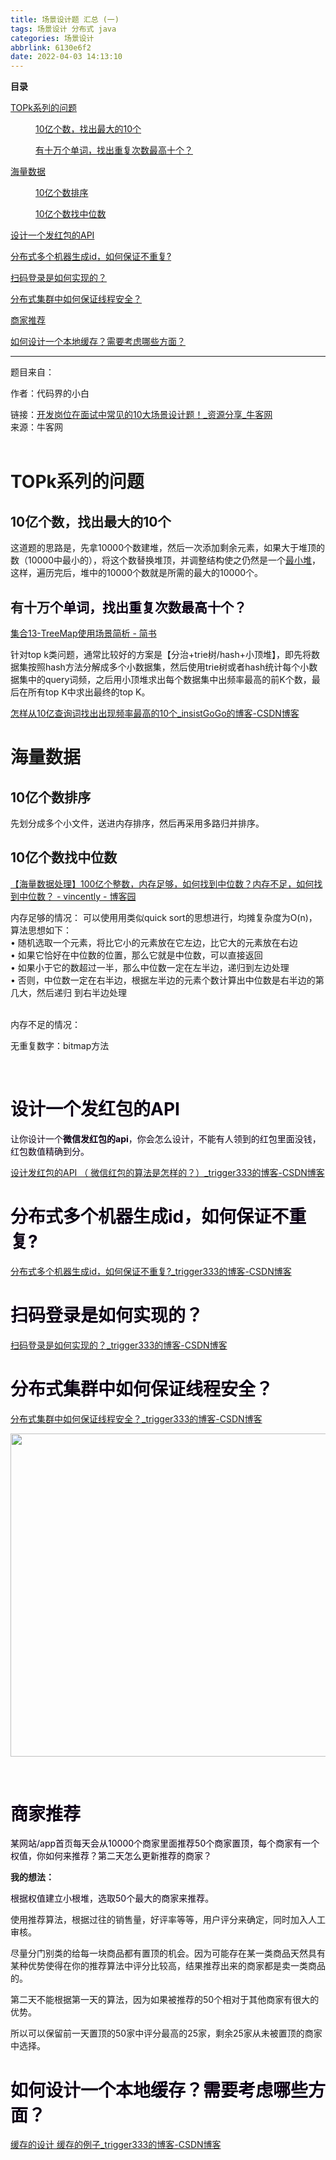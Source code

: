 ```yaml
---
title: 场景设计题 汇总 (一)
tags: 场景设计 分布式 java
categories: 场景设计
abbrlink: 6130e6f2
date: 2022-04-03 14:13:10
---
```


<!--more-->

<p id="main-toc"><strong>目录</strong></p>

<p id="%E5%85%B8%E5%9E%8BTOPk%E7%B3%BB%E5%88%97%E7%9A%84%E9%97%AE%E9%A2%98%EF%BC%9A10%E4%BA%BF%E4%B8%AA%E6%95%B0%EF%BC%8C%E6%89%BE%E5%87%BA%E6%9C%80%E5%A4%A7%E7%9A%8410%E4%B8%AA%E3%80%82(10%E4%B8%87%E4%B8%AA%E6%95%B0%EF%BC%8C%E8%BE%93%E5%87%BA%E4%BB%8E%E5%B0%8F%E5%88%B0%E5%A4%A7%EF%BC%9F%E6%9C%89%E5%8D%81%E4%B8%87%E4%B8%AA%E5%8D%95%E8%AF%8D%EF%BC%8C%E6%89%BE%E5%87%BA%E9%87%8D%E5%A4%8D%E6%AC%A1%E6%95%B0%E6%9C%80%E9%AB%98%E5%8D%81%E4%B8%AA%EF%BC%9F)-toc" style="margin-left:0px;"><a href="#%E5%85%B8%E5%9E%8BTOPk%E7%B3%BB%E5%88%97%E7%9A%84%E9%97%AE%E9%A2%98%EF%BC%9A10%E4%BA%BF%E4%B8%AA%E6%95%B0%EF%BC%8C%E6%89%BE%E5%87%BA%E6%9C%80%E5%A4%A7%E7%9A%8410%E4%B8%AA%E3%80%82(10%E4%B8%87%E4%B8%AA%E6%95%B0%EF%BC%8C%E8%BE%93%E5%87%BA%E4%BB%8E%E5%B0%8F%E5%88%B0%E5%A4%A7%EF%BC%9F%E6%9C%89%E5%8D%81%E4%B8%87%E4%B8%AA%E5%8D%95%E8%AF%8D%EF%BC%8C%E6%89%BE%E5%87%BA%E9%87%8D%E5%A4%8D%E6%AC%A1%E6%95%B0%E6%9C%80%E9%AB%98%E5%8D%81%E4%B8%AA%EF%BC%9F)">TOPk系列的问题</a></p>

<p id="10%E4%BA%BF%E4%B8%AA%E6%95%B0%EF%BC%8C%E6%89%BE%E5%87%BA%E6%9C%80%E5%A4%A7%E7%9A%8410%E4%B8%AA-toc" style="margin-left:40px;"><a href="#10%E4%BA%BF%E4%B8%AA%E6%95%B0%EF%BC%8C%E6%89%BE%E5%87%BA%E6%9C%80%E5%A4%A7%E7%9A%8410%E4%B8%AA">10亿个数，找出最大的10个</a></p>

<p id="%E6%9C%89%E5%8D%81%E4%B8%87%E4%B8%AA%E5%8D%95%E8%AF%8D%EF%BC%8C%E6%89%BE%E5%87%BA%E9%87%8D%E5%A4%8D%E6%AC%A1%E6%95%B0%E6%9C%80%E9%AB%98%E5%8D%81%E4%B8%AA%EF%BC%9F-toc" style="margin-left:40px;"><a href="#%E6%9C%89%E5%8D%81%E4%B8%87%E4%B8%AA%E5%8D%95%E8%AF%8D%EF%BC%8C%E6%89%BE%E5%87%BA%E9%87%8D%E5%A4%8D%E6%AC%A1%E6%95%B0%E6%9C%80%E9%AB%98%E5%8D%81%E4%B8%AA%EF%BC%9F">有十万个单词，找出重复次数最高十个？</a></p>

<p id="%E6%B5%B7%E9%87%8F%E6%95%B0%E6%8D%AE-toc" style="margin-left:0px;"><a href="#%E6%B5%B7%E9%87%8F%E6%95%B0%E6%8D%AE">海量数据</a></p>

<p id="10%E4%B8%87%E4%B8%AA%E6%95%B0%EF%BC%8C%E8%BE%93%E5%87%BA%E4%BB%8E%E5%B0%8F%E5%88%B0%E5%A4%A7-toc" style="margin-left:40px;"><a href="#10%E4%B8%87%E4%B8%AA%E6%95%B0%EF%BC%8C%E8%BE%93%E5%87%BA%E4%BB%8E%E5%B0%8F%E5%88%B0%E5%A4%A7">10亿个数排序</a></p>

<p id="%E6%89%BE%E4%B8%AD%E4%BD%8D%E6%95%B0-toc" style="margin-left:40px;"><a href="#%E6%89%BE%E4%B8%AD%E4%BD%8D%E6%95%B0">10亿个数找中位数</a></p>

<p id="%E8%AE%A9%E4%BD%A0%E8%AE%BE%E8%AE%A1%E4%B8%80%E4%B8%AA%E5%BE%AE%E4%BF%A1%E5%8F%91%E7%BA%A2%E5%8C%85%E7%9A%84api%EF%BC%8C%E4%BD%A0%E4%BC%9A%E6%80%8E%E4%B9%88%E8%AE%BE%E8%AE%A1%EF%BC%8C%E4%B8%8D%E8%83%BD%E6%9C%89%E4%BA%BA%E9%A2%86%E5%88%B0%E7%9A%84%E7%BA%A2%E5%8C%85%E9%87%8C%E9%9D%A2%E6%B2%A1%E9%92%B1%EF%BC%8C%E7%BA%A2%E5%8C%85%E6%95%B0%E5%80%BC%E7%B2%BE%E7%A1%AE%E5%88%B0%E5%88%86%E3%80%82-toc" style="margin-left:0px;"><a href="#%E8%AE%A9%E4%BD%A0%E8%AE%BE%E8%AE%A1%E4%B8%80%E4%B8%AA%E5%BE%AE%E4%BF%A1%E5%8F%91%E7%BA%A2%E5%8C%85%E7%9A%84api%EF%BC%8C%E4%BD%A0%E4%BC%9A%E6%80%8E%E4%B9%88%E8%AE%BE%E8%AE%A1%EF%BC%8C%E4%B8%8D%E8%83%BD%E6%9C%89%E4%BA%BA%E9%A2%86%E5%88%B0%E7%9A%84%E7%BA%A2%E5%8C%85%E9%87%8C%E9%9D%A2%E6%B2%A1%E9%92%B1%EF%BC%8C%E7%BA%A2%E5%8C%85%E6%95%B0%E5%80%BC%E7%B2%BE%E7%A1%AE%E5%88%B0%E5%88%86%E3%80%82">设计一个发红包的API</a></p>

<p id="%E5%88%86%E5%B8%83%E5%BC%8F%E5%A4%9A%E4%B8%AA%E6%9C%BA%E5%99%A8%E7%94%9F%E6%88%90id%EF%BC%8C%E5%A6%82%E4%BD%95%E4%BF%9D%E8%AF%81%E4%B8%8D%E9%87%8D%E5%A4%8D%3F-toc" style="margin-left:0px;"><a href="#%E5%88%86%E5%B8%83%E5%BC%8F%E5%A4%9A%E4%B8%AA%E6%9C%BA%E5%99%A8%E7%94%9F%E6%88%90id%EF%BC%8C%E5%A6%82%E4%BD%95%E4%BF%9D%E8%AF%81%E4%B8%8D%E9%87%8D%E5%A4%8D%3F">分布式多个机器生成id，如何保证不重复?</a></p>

<p id="%E6%89%AB%E7%A0%81%E7%99%BB%E5%BD%95%E6%98%AF%E5%A6%82%E4%BD%95%E5%AE%9E%E7%8E%B0%E7%9A%84%EF%BC%9F-toc" style="margin-left:0px;"><a href="#%E6%89%AB%E7%A0%81%E7%99%BB%E5%BD%95%E6%98%AF%E5%A6%82%E4%BD%95%E5%AE%9E%E7%8E%B0%E7%9A%84%EF%BC%9F">扫码登录是如何实现的？</a></p>

<p id="%E5%88%86%E5%B8%83%E5%BC%8F%E9%9B%86%E7%BE%A4%E4%B8%AD%E5%A6%82%E4%BD%95%E4%BF%9D%E8%AF%81%E7%BA%BF%E7%A8%8B%E5%AE%89%E5%85%A8%EF%BC%9F-toc" style="margin-left:0px;"><a href="#%E5%88%86%E5%B8%83%E5%BC%8F%E9%9B%86%E7%BE%A4%E4%B8%AD%E5%A6%82%E4%BD%95%E4%BF%9D%E8%AF%81%E7%BA%BF%E7%A8%8B%E5%AE%89%E5%85%A8%EF%BC%9F">分布式集群中如何保证线程安全？</a></p>

<p id="%E6%9F%90%E7%BD%91%E7%AB%99%2Fapp%E9%A6%96%E9%A1%B5%E6%AF%8F%E5%A4%A9%E4%BC%9A%E4%BB%8E10000%E4%B8%AA%E5%95%86%E5%AE%B6%E9%87%8C%E9%9D%A2%E6%8E%A8%E8%8D%9050%E4%B8%AA%E5%95%86%E5%AE%B6%E7%BD%AE%E9%A1%B6%EF%BC%8C%E6%AF%8F%E4%B8%AA%E5%95%86%E5%AE%B6%E6%9C%89%E4%B8%80%E4%B8%AA%E6%9D%83%E5%80%BC%EF%BC%8C%E4%BD%A0%E5%A6%82%E4%BD%95%E6%9D%A5%E6%8E%A8%E8%8D%90%EF%BC%9F%E7%AC%AC%E4%BA%8C%E5%A4%A9%E6%80%8E%E4%B9%88%E6%9B%B4%E6%96%B0%E6%8E%A8%E8%8D%90%E7%9A%84%E5%95%86%E5%AE%B6%EF%BC%9F-toc" style="margin-left:0px;"><a href="#%E6%9F%90%E7%BD%91%E7%AB%99%2Fapp%E9%A6%96%E9%A1%B5%E6%AF%8F%E5%A4%A9%E4%BC%9A%E4%BB%8E10000%E4%B8%AA%E5%95%86%E5%AE%B6%E9%87%8C%E9%9D%A2%E6%8E%A8%E8%8D%9050%E4%B8%AA%E5%95%86%E5%AE%B6%E7%BD%AE%E9%A1%B6%EF%BC%8C%E6%AF%8F%E4%B8%AA%E5%95%86%E5%AE%B6%E6%9C%89%E4%B8%80%E4%B8%AA%E6%9D%83%E5%80%BC%EF%BC%8C%E4%BD%A0%E5%A6%82%E4%BD%95%E6%9D%A5%E6%8E%A8%E8%8D%90%EF%BC%9F%E7%AC%AC%E4%BA%8C%E5%A4%A9%E6%80%8E%E4%B9%88%E6%9B%B4%E6%96%B0%E6%8E%A8%E8%8D%90%E7%9A%84%E5%95%86%E5%AE%B6%EF%BC%9F">商家推荐</a></p>

<p id="%E5%A6%82%E4%BD%95%E8%AE%BE%E8%AE%A1%E4%B8%80%E4%B8%AA%E6%9C%AC%E5%9C%B0%E7%BC%93%E5%AD%98%EF%BC%9F%E9%9C%80%E8%A6%81%E8%80%83%E8%99%91%E5%93%AA%E4%BA%9B%E6%96%B9%E9%9D%A2%EF%BC%9F-toc" style="margin-left:0px;"><a href="#%E5%A6%82%E4%BD%95%E8%AE%BE%E8%AE%A1%E4%B8%80%E4%B8%AA%E6%9C%AC%E5%9C%B0%E7%BC%93%E5%AD%98%EF%BC%9F%E9%9C%80%E8%A6%81%E8%80%83%E8%99%91%E5%93%AA%E4%BA%9B%E6%96%B9%E9%9D%A2%EF%BC%9F">如何设计一个本地缓存？需要考虑哪些方面？</a></p>

<hr id="hr-toc" /><p></p>

<p>题目来自：</p>

<p>作者：代码界的小白</p>

<p>链接：<a data-link-icon="https://csdnimg.cn/release/blog_editor_html/release2.0.8/ckeditor/plugins/CsdnLink/icons/icon-default.png?t=M276" data-link-title="开发岗位在面试中常见的10大场景设计题！_资源分享_牛客网" href="https://www.nowcoder.com/discuss/871280?type=all&amp;order=recall&amp;pos=&amp;page=0&amp;ncTraceId=&amp;channel=-1&amp;source_id=search_all_nctrack" title="开发岗位在面试中常见的10大场景设计题！_资源分享_牛客网">开发岗位在面试中常见的10大场景设计题！_资源分享_牛客网</a><br />
来源：牛客网<br />
 </p>

<h1 id="%E5%85%B8%E5%9E%8BTOPk%E7%B3%BB%E5%88%97%E7%9A%84%E9%97%AE%E9%A2%98%EF%BC%9A10%E4%BA%BF%E4%B8%AA%E6%95%B0%EF%BC%8C%E6%89%BE%E5%87%BA%E6%9C%80%E5%A4%A7%E7%9A%8410%E4%B8%AA%E3%80%82(10%E4%B8%87%E4%B8%AA%E6%95%B0%EF%BC%8C%E8%BE%93%E5%87%BA%E4%BB%8E%E5%B0%8F%E5%88%B0%E5%A4%A7%EF%BC%9F%E6%9C%89%E5%8D%81%E4%B8%87%E4%B8%AA%E5%8D%95%E8%AF%8D%EF%BC%8C%E6%89%BE%E5%87%BA%E9%87%8D%E5%A4%8D%E6%AC%A1%E6%95%B0%E6%9C%80%E9%AB%98%E5%8D%81%E4%B8%AA%EF%BC%9F)"><strong>TOPk</strong>系列的问题</h1>

<h2 id="10%E4%BA%BF%E4%B8%AA%E6%95%B0%EF%BC%8C%E6%89%BE%E5%87%BA%E6%9C%80%E5%A4%A7%E7%9A%8410%E4%B8%AA">10亿个数，找出最大的10个</h2>

<p>这道题的思路是，先拿10000个数建堆，然后一次添加剩余元素，如果大于堆顶的数（10000中最小的），将这个数替换堆顶，并调整结构使之仍然是一个<a data-link-icon="https://csdnimg.cn/release/blog_editor_html/release2.0.8/ckeditor/plugins/CsdnLink/icons/icon-default.png?t=M276" data-link-title="最小堆" href="https://so.csdn.net/so/search?q=%E6%9C%80%E5%B0%8F%E5%A0%86&amp;spm=1001.2101.3001.7020" title="最小堆">最小堆</a>，这样，遍历完后，堆中的10000个数就是所需的最大的10000个。</p>

<p></p>

<h2 id="%E6%9C%89%E5%8D%81%E4%B8%87%E4%B8%AA%E5%8D%95%E8%AF%8D%EF%BC%8C%E6%89%BE%E5%87%BA%E9%87%8D%E5%A4%8D%E6%AC%A1%E6%95%B0%E6%9C%80%E9%AB%98%E5%8D%81%E4%B8%AA%EF%BC%9F">有十万<span style="color:#0d0016;">个单词，找出重复次数最高十个？</span></h2>

<p><a data-link-icon="https://csdnimg.cn/release/blog_editor_html/release2.0.8/ckeditor/plugins/CsdnLink/icons/icon-default.png?t=M276" data-link-title="集合13-TreeMap使用场景简析 - 简书" href="https://www.jianshu.com/p/dd746074f390" title="集合13-TreeMap使用场景简析 - 简书">集合13-TreeMap使用场景简析 - 简书</a></p>

<p>针对top k类问题，通常比较好的方案是【分治+trie树/hash+小顶堆】，即先将数据集按照hash方法分解成多个小数据集，然后使用trie树或者hash统计每个小数据集中的query词频，之后用小顶堆求出每个数据集中出频率最高的前K个数，最后在所有top K中求出最终的top K。</p>

<p><a data-link-icon="https://csdnimg.cn/release/blog_editor_html/release2.0.8/ckeditor/plugins/CsdnLink/icons/icon-default.png?t=M276" data-link-title="怎样从10亿查询词找出出现频率最高的10个_insistGoGo的博客-CSDN博客" href="https://blog.csdn.net/insistGoGo/article/details/7603047?spm=1001.2101.3001.6650.1&amp;utm_medium=distribute.pc_relevant.none-task-blog-2~default~CTRLIST~Rate-1.pc_relevant_default&amp;depth_1-utm_source=distribute.pc_relevant.none-task-blog-2~default~CTRLIST~Rate-1.pc_relevant_default&amp;utm_relevant_index=2" title="怎样从10亿查询词找出出现频率最高的10个_insistGoGo的博客-CSDN博客">怎样从10亿查询词找出出现频率最高的10个_insistGoGo的博客-CSDN博客</a></p>

<p></p>

<h1 id="%E6%B5%B7%E9%87%8F%E6%95%B0%E6%8D%AE">海量数据</h1>

<h2 id="10%E4%B8%87%E4%B8%AA%E6%95%B0%EF%BC%8C%E8%BE%93%E5%87%BA%E4%BB%8E%E5%B0%8F%E5%88%B0%E5%A4%A7">10亿个数排序</h2>

<p>先划分成多个小文件，送进内存排序，然后再采用多路归并排序。</p>

<p id="%E6%9C%89%E5%8D%81%E4%B8%87%E4%B8%AA%E5%8D%95%E8%AF%8D%EF%BC%8C%E6%89%BE%E5%87%BA%E9%87%8D%E5%A4%8D%E6%AC%A1%E6%95%B0%E6%9C%80%E9%AB%98%E5%8D%81%E4%B8%AA%EF%BC%9F"></p>

<h2 id="%E6%89%BE%E4%B8%AD%E4%BD%8D%E6%95%B0">10亿个数找中位数</h2>

<p><a data-link-icon="https://csdnimg.cn/release/blog_editor_html/release2.0.8/ckeditor/plugins/CsdnLink/icons/icon-default.png?t=M276" data-link-title="【海量数据处理】100亿个整数，内存足够，如何找到中位数？内存不足，如何找到中位数？ - vincently - 博客园" href="https://www.cnblogs.com/vincently/p/4817011.html" title="【海量数据处理】100亿个整数，内存足够，如何找到中位数？内存不足，如何找到中位数？ - vincently - 博客园">【海量数据处理】100亿个整数，内存足够，如何找到中位数？内存不足，如何找到中位数？ - vincently - 博客园</a></p>

<p>内存足够的情况： 可以使⽤用类似quick sort的思想进行，均摊复杂度为O(n)，算法思想如下： <br />
• 随机选取一个元素，将比它小的元素放在它左边，比它大的元素放在右边 <br />
• 如果它恰好在中位数的位置，那么它就是中位数，可以直接返回 <br />
• 如果小于它的数超过一半，那么中位数一定在左半边，递归到左边处理 <br />
• 否则，中位数一定在右半边，根据左半边的元素个数计算出中位数是右半边的第几大，然后递归 到右半边处理 </p>

<p><br />
内存不足的情况：</p>

<p>无重复数字：bitmap方法</p>

<p> 
</p><h1 id="%E8%AE%A9%E4%BD%A0%E8%AE%BE%E8%AE%A1%E4%B8%80%E4%B8%AA%E5%BE%AE%E4%BF%A1%E5%8F%91%E7%BA%A2%E5%8C%85%E7%9A%84api%EF%BC%8C%E4%BD%A0%E4%BC%9A%E6%80%8E%E4%B9%88%E8%AE%BE%E8%AE%A1%EF%BC%8C%E4%B8%8D%E8%83%BD%E6%9C%89%E4%BA%BA%E9%A2%86%E5%88%B0%E7%9A%84%E7%BA%A2%E5%8C%85%E9%87%8C%E9%9D%A2%E6%B2%A1%E9%92%B1%EF%BC%8C%E7%BA%A2%E5%8C%85%E6%95%B0%E5%80%BC%E7%B2%BE%E7%A1%AE%E5%88%B0%E5%88%86%E3%80%82"><span style="color:#0d0016;">设计一个<strong>发红包的API</strong></span></h1>


<p><span style="color:#0d0016;">让你设计一个<strong>微信发红包的api</strong>，你会怎么设计，不能有人领到的红包里面没钱，红包数值精确到分。</span></p>

<p><a data-link-icon="https://csdnimg.cn/release/blog_editor_html/release2.0.8/ckeditor/plugins/CsdnLink/icons/icon-default.png?t=M276" data-link-title="设计发红包的API （ 微信红包的算法是怎样的？）_trigger333的博客-CSDN博客" href="https://blog.csdn.net/weixin_40757930/article/details/123929633" title="设计发红包的API （ 微信红包的算法是怎样的？）_trigger333的博客-CSDN博客">设计发红包的API （ 微信红包的算法是怎样的？）_trigger333的博客-CSDN博客</a></p>

<p></p>

<h1 id="%E5%88%86%E5%B8%83%E5%BC%8F%E5%A4%9A%E4%B8%AA%E6%9C%BA%E5%99%A8%E7%94%9F%E6%88%90id%EF%BC%8C%E5%A6%82%E4%BD%95%E4%BF%9D%E8%AF%81%E4%B8%8D%E9%87%8D%E5%A4%8D%3F"><span style="color:#0d0016;">分布式多个机器生成id，如何保证<strong>不重复</strong>?</span></h1>

<p><a data-link-icon="https://csdnimg.cn/release/blog_editor_html/release2.0.8/ckeditor/plugins/CsdnLink/icons/icon-default.png?t=M276" data-link-title="分布式多个机器生成id，如何保证不重复?_trigger333的博客-CSDN博客" href="https://blog.csdn.net/weixin_40757930/article/details/123925231" title="分布式多个机器生成id，如何保证不重复?_trigger333的博客-CSDN博客">分布式多个机器生成id，如何保证不重复?_trigger333的博客-CSDN博客</a></p>

<p></p>

<h1 id="%E6%89%AB%E7%A0%81%E7%99%BB%E5%BD%95%E6%98%AF%E5%A6%82%E4%BD%95%E5%AE%9E%E7%8E%B0%E7%9A%84%EF%BC%9F"><span style="color:#0d0016;"><strong>扫码登录</strong>是如何实现的？</span></h1>

<p><a data-link-icon="https://csdnimg.cn/release/blog_editor_html/release2.0.8/ckeditor/plugins/CsdnLink/icons/icon-default.png?t=M276" data-link-title="扫码登录是如何实现的？_trigger333的博客-CSDN博客" href="https://blog.csdn.net/weixin_40757930/article/details/123926066" title="扫码登录是如何实现的？_trigger333的博客-CSDN博客">扫码登录是如何实现的？_trigger333的博客-CSDN博客</a></p>

<p></p>

<h1 id="%E5%88%86%E5%B8%83%E5%BC%8F%E9%9B%86%E7%BE%A4%E4%B8%AD%E5%A6%82%E4%BD%95%E4%BF%9D%E8%AF%81%E7%BA%BF%E7%A8%8B%E5%AE%89%E5%85%A8%EF%BC%9F"><span style="color:#0d0016;"><strong>分布式集群</strong>中如何保证<strong>线程安全</strong>？</span></h1>

<p><a data-link-icon="https://csdnimg.cn/release/blog_editor_html/release2.0.8/ckeditor/plugins/CsdnLink/icons/icon-default.png?t=M276" data-link-title="分布式集群中如何保证线程安全？_trigger333的博客-CSDN博客" href="https://blog.csdn.net/weixin_40757930/article/details/123933568" title="分布式集群中如何保证线程安全？_trigger333的博客-CSDN博客">分布式集群中如何保证线程安全？_trigger333的博客-CSDN博客</a></p>

<p><img alt="" height="517" src="https://img-blog.csdnimg.cn/12a57b1513d34253862fe6dd540a6445.png?x-oss-process=image/watermark,type_d3F5LXplbmhlaQ,shadow_50,text_Q1NETiBAdHJpZ2dlcjMzMw==,size_19,color_FFFFFF,t_70,g_se,x_16" width="645" /></p>

<p> </p>

<h1 id="%E6%9F%90%E7%BD%91%E7%AB%99%2Fapp%E9%A6%96%E9%A1%B5%E6%AF%8F%E5%A4%A9%E4%BC%9A%E4%BB%8E10000%E4%B8%AA%E5%95%86%E5%AE%B6%E9%87%8C%E9%9D%A2%E6%8E%A8%E8%8D%9050%E4%B8%AA%E5%95%86%E5%AE%B6%E7%BD%AE%E9%A1%B6%EF%BC%8C%E6%AF%8F%E4%B8%AA%E5%95%86%E5%AE%B6%E6%9C%89%E4%B8%80%E4%B8%AA%E6%9D%83%E5%80%BC%EF%BC%8C%E4%BD%A0%E5%A6%82%E4%BD%95%E6%9D%A5%E6%8E%A8%E8%8D%90%EF%BC%9F%E7%AC%AC%E4%BA%8C%E5%A4%A9%E6%80%8E%E4%B9%88%E6%9B%B4%E6%96%B0%E6%8E%A8%E8%8D%90%E7%9A%84%E5%95%86%E5%AE%B6%EF%BC%9F"><span style="color:#0d0016;">商家推荐</span></h1>

<p><span style="color:#0d0016;">某网站/app首页每天会从10000个商家里面推荐50个商家置顶，每个商家有一个权值，你如何来推荐？第二天怎么更新推荐的商家？</span></p>

<p><strong>我的想法：</strong></p>

<p><span style="color:#0d0016;">根据权值建立小根堆，选取50个最大的商家来推荐。</span></p>

<p>使用推荐算法，根据过往的销售量，好评率等等，用户评分来确定，同时加入人工审核。</p>

<p>尽量分门别类的给每一块商品都有置顶的机会。因为可能存在某一类商品天然具有某种优势使得在你的推荐算法中评分比较高，结果推荐出来的商家都是卖一类商品的。</p>

<p>第二天不能根据第一天的算法，因为如果被推荐的50个相对于其他商家有很大的优势。</p>

<p>所以可以保留前一天置顶的50家中评分最高的25家，剩余25家从未被置顶的商家中选择。</p>

<p></p>

<h1 id="%E5%A6%82%E4%BD%95%E8%AE%BE%E8%AE%A1%E4%B8%80%E4%B8%AA%E6%9C%AC%E5%9C%B0%E7%BC%93%E5%AD%98%EF%BC%9F%E9%9C%80%E8%A6%81%E8%80%83%E8%99%91%E5%93%AA%E4%BA%9B%E6%96%B9%E9%9D%A2%EF%BC%9F"><span style="color:#0d0016;">如何设计一个本地缓存？需要考虑哪些方面？</span></h1>

<p><a data-link-icon="https://csdnimg.cn/release/blog_editor_html/release2.0.8/ckeditor/plugins/CsdnLink/icons/icon-default.png?t=M276" data-link-title="缓存的设计 缓存的例子_trigger333的博客-CSDN博客" href="https://blog.csdn.net/weixin_40757930/article/details/123929105" title="缓存的设计 缓存的例子_trigger333的博客-CSDN博客">缓存的设计 缓存的例子_trigger333的博客-CSDN博客</a></p>

<p></p>

<p></p>

<p></p>
